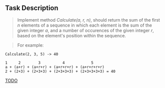 ## Task Description ##

> Implement method *Calculate(a, r, n)*, should return the sum of the first *n* elements of a sequence in which each element is the sum of the given integer *a*, and a number of occurences of the given integer *r*, based on the element's position within the sequence.

> For example: 
```
Calculate(2, 3, 5) -> 40
```
```
1     2        3          4            5
a + (a+r) + (a+r+r) + (a+r+r+r) + (a+r+r+r+r) 
2 + (2+3) + (2+3+3) + (2+3+3+3) + (2+3+3+3+3) = 40
```

[TODO](https://github.com/EPM-RD-NETLAB/Developing-modern-web-applications-with-ASP.NET-and-Microsoft-Azure/blob/master/PadawansToDo.md)